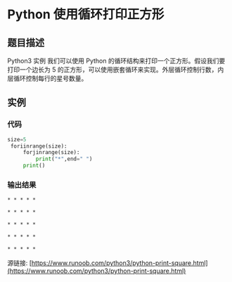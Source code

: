 # Python 使用循环打印正方形

## 题目描述
Python3 实例
我们可以使用 Python 的循环结构来打印一个正方形。假设我们要打印一个边长为 5 的正方形，可以使用嵌套循环来实现。外层循环控制行数，内层循环控制每行的星号数量。

## 实例
### 代码
```python
size=5
 foriinrange(size):
     forjinrange(size):
         print("*",end=" ")
     print()
```
### 输出结果
```
* * * * * 
* * * * * 
* * * * * 
* * * * * 
* * * * * 
```
源链接: [https://www.runoob.com/python3/python-print-square.html](https://www.runoob.com/python3/python-print-square.html)